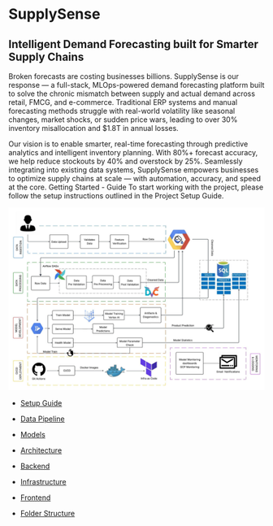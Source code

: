 # SupplySense 
## Intelligent Demand Forecasting built for Smarter Supply Chains

Broken forecasts are costing businesses billions.
SupplySense is our response — a full-stack, MLOps-powered demand forecasting platform built to solve the chronic mismatch between supply and actual demand across retail, FMCG, and e-commerce. Traditional ERP systems and manual forecasting methods struggle with real-world volatility like seasonal changes, market shocks, or sudden price wars, leading to over 30% inventory misallocation and $1.8T in annual losses.

Our vision is to enable smarter, real-time forecasting through predictive analytics and intelligent inventory planning. With 80%+ forecast accuracy, we help reduce stockouts by 40% and overstock by 25%. Seamlessly integrating into existing data systems, SupplySense empowers businesses to optimize supply chains at scale — with automation, accuracy, and speed at the core.
Getting Started - Guide
To start working with the project, please follow the setup instructions outlined in the Project Setup Guide.

<p align="center">
  <img src="Media/arch.jpeg" alt="Architecture" width="1000"/>
</p>



- [Setup Guide](/readme/Setup_Guide.md)
- [Data Pipeline](/readme/DataPipeline.md)
- [Models](/readme/Models.md)
- [Architecture](/readme/Architecture.md)
- [Backend](/readme/Backend.md)
- [Infrastructure](/readme/Infrastructure.md)
- [Frontend](/readme/Frontend.md)

- [Folder Structure](/readme/Folder_Structure.md)



